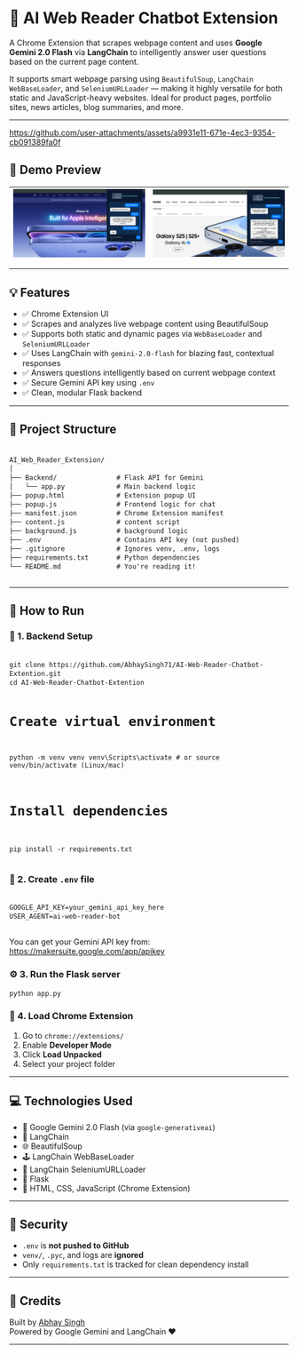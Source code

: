   <h1>🧠 AI Web Reader Chatbot Extension</h1>
  <p>
  A Chrome Extension that scrapes webpage content and uses <strong>Google Gemini 2.0 Flash</strong> via <strong>LangChain</strong> to intelligently answer user questions based on the current page content.
</p>

<p>
  It supports smart webpage parsing using <code>BeautifulSoup</code>, <code>LangChain WebBaseLoader</code>, and <code>SeleniumURLLoader</code> — making it highly versatile for both static and JavaScript-heavy websites. Ideal for product pages, portfolio sites, news articles, blog summaries, and more.
</p>

  <hr>


https://github.com/user-attachments/assets/a9931e11-671e-4ec3-9354-cb091389fa0f


  <h2>📸 Demo Preview</h2>
  
  | ![Screenshot 1](assets/photo1.png) | ![Screenshot 2](assets/photo2.png) | 
  |---------------------------------|---------------------------------|  
  <hr>

  <h2>💡 Features</h2>
<ul>
  <li>✅ Chrome Extension UI</li>
  <li>✅ Scrapes and analyzes live webpage content using BeautifulSoup</li>
  <li>✅ Supports both static and dynamic pages via <code>WebBaseLoader</code> and <code>SeleniumURLLoader</code></li>
  <li>✅ Uses LangChain with <code>gemini-2.0-flash</code> for blazing fast, contextual responses</li>
  <li>✅ Answers questions intelligently based on current webpage context</li>
  <li>✅ Secure Gemini API key using <code>.env</code></li>
  <li>✅ Clean, modular Flask backend</li>
</ul>

  <hr>

  <h2>📁 Project Structure</h2>
  <pre><code>
AI_Web_Reader_Extension/
│
├── Backend/               # Flask API for Gemini
│   └── app.py             # Main backend logic
├── popup.html             # Extension popup UI
├── popup.js               # Frontend logic for chat
├── manifest.json          # Chrome Extension manifest
├── content.js             # content script
├── background.js          # background logic
├── .env                   # Contains API key (not pushed)
├── .gitignore             # Ignores venv, .env, logs
├── requirements.txt       # Python dependencies
└── README.md              # You're reading it!
  </code></pre>

  <hr>

  <h2>🚀 How to Run</h2>

  <h3>🧪 1. Backend Setup</h3>
  <pre><code>
git clone https://github.com/AbhaySingh71/AI-Web-Reader-Chatbot-Extention.git
cd AI-Web-Reader-Chatbot-Extention

# Create virtual environment
python -m venv venv
venv\Scripts\activate  # or source venv/bin/activate (Linux/mac)

# Install dependencies
pip install -r requirements.txt
  </code></pre>

  <h3>🔑 2. Create <code>.env</code> file</h3>
  <pre><code>
GOOGLE_API_KEY=your_gemini_api_key_here
USER_AGENT=ai-web-reader-bot
  </code></pre>

  <p>You can get your Gemini API key from: <a href="https://makersuite.google.com/app/apikey" target="_blank">https://makersuite.google.com/app/apikey</a></p>

  <h3>⚙️ 3. Run the Flask server</h3>
  <pre><code>python app.py</code></pre>

  <h3>🧩 4. Load Chrome Extension</h3>
  <ol>
    <li>Go to <code>chrome://extensions/</code></li>
    <li>Enable <strong>Developer Mode</strong></li>
    <li>Click <strong>Load Unpacked</strong></li>
    <li>Select your project folder</li>
  </ol>

  <hr>

  <h2>💻 Technologies Used</h2>
  <ul>
  <li>🧠 Google Gemini 2.0 Flash (via <code>google-generativeai</code>)</li>
  <li>🔗 LangChain</li>
  <li>🌐 BeautifulSoup</li>
  <li>🕹️ LangChain WebBaseLoader</li>
  <li>📸 LangChain SeleniumURLLoader</li>
  <li>🧪 Flask</li>
  <li>🎨 HTML, CSS, JavaScript (Chrome Extension)</li>
</ul>

  <hr>

  <h2>🔐 Security</h2>
  <ul>
    <li><code>.env</code> is <strong>not pushed to GitHub</strong></li>
    <li><code>venv/</code>, <code>.pyc</code>, and logs are <strong>ignored</strong></li>
    <li>Only <code>requirements.txt</code> is tracked for clean dependency install</li>
  </ul>

  <hr>

  <h2>📣 Credits</h2>
  <p>
    Built by <a href="https://github.com/AbhaySingh71" target="_blank">Abhay Singh</a><br>
    Powered by Google Gemini and LangChain ❤️
  </p>

  <hr>
</body>
</html>
